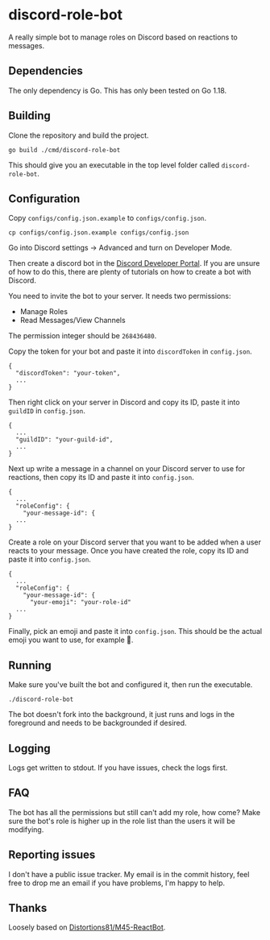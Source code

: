# discord-role-bot
A really simple bot to manage roles on Discord based on reactions to messages.

## Dependencies
The only dependency is Go. This has only been tested on Go 1.18.

## Building
Clone the repository and build the project.

```
go build ./cmd/discord-role-bot
```

This should give you an executable in the top level folder called
`discord-role-bot`.

## Configuration
Copy `configs/config.json.example` to `configs/config.json`.

```
cp configs/config.json.example configs/config.json
```

Go into Discord settings -> Advanced and turn on Developer Mode.

Then create a discord bot in the [Discord Developer Portal](https://discord.com/developers/applications).
If you are unsure of how to do this, there are plenty of tutorials on how to create a bot with Discord.

You need to invite the bot to your server. It needs two permissions:

* Manage Roles
* Read Messages/View Channels

The permission integer should be `268436480`.

Copy the token for your bot and paste it into `discordToken` in `config.json`.

```
{
  "discordToken": "your-token",
  ...
}
```

Then right click on your server in Discord and copy its ID, paste it into
`guildID` in `config.json`.

```
{
  ...
  "guildID": "your-guild-id",
  ...
}
```

Next up write a message in a channel on your Discord server to use for
reactions, then copy its ID and paste it into `config.json`.

```
{
  ...
  "roleConfig": {
    "your-message-id": {
  ...
}
```

Create a role on your Discord server that you want to be added when a user
reacts to your message. Once you have created the role, copy its ID and paste
it into `config.json`.

```
{
  ...
  "roleConfig": {
    "your-message-id": {
      "your-emoji": "your-role-id"
  ...
}
```

Finally, pick an emoji and paste it into `config.json`. This should be the
actual emoji you want to use, for example 📢.

## Running
Make sure you've built the bot and configured it, then run the executable.

```
./discord-role-bot
```

The bot doesn't fork into the background, it just runs and logs in the
foreground and needs to be backgrounded if desired.

## Logging
Logs get written to stdout. If you have issues, check the logs first.

## FAQ
The bot has all the permissions but still can't add my role, how come?
Make sure the bot's role is higher up in the role list than the users it
will be modifying.

## Reporting issues
I don't have a public issue tracker. My email is in the commit history, feel
free to drop me an email if you have problems, I'm happy to help.

## Thanks
Loosely based on [Distortions81/M45-ReactBot](https://github.com/Distortions81/M45-ReactBot).
